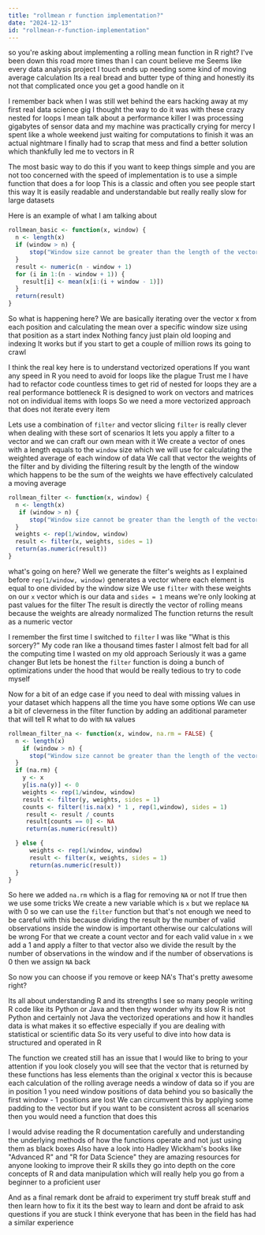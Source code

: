 ```yaml
---
title: "rollmean r function implementation?"
date: "2024-12-13"
id: "rollmean-r-function-implementation"
---
```


so you're asking about implementing a rolling mean function in R right? I've been down this road more times than I can count believe me Seems like every data analysis project I touch ends up needing some kind of moving average calculation Its a real bread and butter type of thing and honestly its not that complicated once you get a good handle on it

I remember back when I was still wet behind the ears hacking away at my first real data science gig I thought the way to do it was with these crazy nested for loops I mean talk about a performance killer I was processing gigabytes of sensor data and my machine was practically crying for mercy I spent like a whole weekend just waiting for computations to finish it was an actual nightmare I finally had to scrap that mess and find a better solution which thankfully led me to vectors in R

The most basic way to do this if you want to keep things simple and you are not too concerned with the speed of implementation is to use a simple function that does a for loop This is a classic and often you see people start this way It is easily readable and understandable but really really slow for large datasets

Here is an example of what I am talking about

```R
rollmean_basic <- function(x, window) {
  n <- length(x)
  if (window > n) {
      stop("Window size cannot be greater than the length of the vector")
  }
  result <- numeric(n - window + 1)
  for (i in 1:(n - window + 1)) {
    result[i] <- mean(x[i:(i + window - 1)])
  }
  return(result)
}
```

So what is happening here? We are basically iterating over the vector x from each position and calculating the mean over a specific window size using that position as a start index Nothing fancy just plain old looping and indexing It works but if you start to get a couple of million rows its going to crawl

I think the real key here is to understand vectorized operations If you want any speed in R you need to avoid for loops like the plague Trust me I have had to refactor code countless times to get rid of nested for loops they are a real performance bottleneck R is designed to work on vectors and matrices not on individual items with loops So we need a more vectorized approach that does not iterate every item

Lets use a combination of `filter` and vector slicing `filter` is really clever when dealing with these sort of scenarios It lets you apply a filter to a vector and we can craft our own mean with it We create a vector of ones with a length equals to the `window` size which we will use for calculating the weighted average of each window of data We call that vector the weights of the filter and by dividing the filtering result by the length of the window which happens to be the sum of the weights we have effectively calculated a moving average

```R
rollmean_filter <- function(x, window) {
  n <- length(x)
   if (window > n) {
      stop("Window size cannot be greater than the length of the vector")
  }
  weights <- rep(1/window, window)
  result <- filter(x, weights, sides = 1)
  return(as.numeric(result))
}
```
 what's going on here? Well we generate the filter's weights as I explained before `rep(1/window, window)` generates a vector where each element is equal to one divided by the window size We use `filter` with these weights on our `x` vector which is our data and `sides = 1` means we're only looking at past values for the filter The result is directly the vector of rolling means because the weights are already normalized The function returns the result as a numeric vector

I remember the first time I switched to `filter` I was like "What is this sorcery?" My code ran like a thousand times faster I almost felt bad for all the computing time I wasted on my old approach Seriously it was a game changer But lets be honest the `filter` function is doing a bunch of optimizations under the hood that would be really tedious to try to code myself

Now for a bit of an edge case if you need to deal with missing values in your dataset which happens all the time you have some options We can use a bit of cleverness in the filter function by adding an additional parameter that will tell R what to do with `NA` values

```R
rollmean_filter_na <- function(x, window, na.rm = FALSE) {
  n <- length(x)
    if (window > n) {
      stop("Window size cannot be greater than the length of the vector")
  }
  if (na.rm) {
    y <- x
    y[is.na(y)] <- 0
    weights <- rep(1/window, window)
    result <- filter(y, weights, sides = 1)
    counts <- filter(!is.na(x) * 1 , rep(1,window), sides = 1)
     result <- result / counts
     result[counts == 0] <- NA
     return(as.numeric(result))

  } else {
      weights <- rep(1/window, window)
      result <- filter(x, weights, sides = 1)
      return(as.numeric(result))
  }
}
```

So here we added `na.rm` which is a flag for removing `NA` or not If true then we use some tricks We create a new variable which is `x` but we replace `NA` with 0 so we can use the `filter` function but that's not enough we need to be careful with this because dividing the result by the number of valid observations inside the window is important otherwise our calculations will be wrong For that we create a count vector and for each valid value in `x` we add a 1 and apply a filter to that vector also we divide the result by the number of observations in the window and if the number of observations is 0 then we assign `NA` back

So now you can choose if you remove or keep NA's That's pretty awesome right?

Its all about understanding R and its strengths I see so many people writing R code like its Python or Java and then they wonder why its slow R is not Python and certainly not Java the vectorized operations and how it handles data is what makes it so effective especially if you are dealing with statistical or scientific data So its very useful to dive into how data is structured and operated in R

The function we created still has an issue that I would like to bring to your attention if you look closely you will see that the vector that is returned by these functions has less elements than the original x vector this is because each calculation of the rolling average needs a window of data so if you are in position 1 you need window positions of data behind you so basically the first window - 1 positions are lost We can circumvent this by applying some padding to the vector but if you want to be consistent across all scenarios then you would need a function that does this

I would advise reading the R documentation carefully and understanding the underlying methods of how the functions operate and not just using them as black boxes Also have a look into Hadley Wickham's books like "Advanced R" and "R for Data Science" they are amazing resources for anyone looking to improve their R skills they go into depth on the core concepts of R and data manipulation which will really help you go from a beginner to a proficient user

And as a final remark dont be afraid to experiment try stuff break stuff and then learn how to fix it its the best way to learn and dont be afraid to ask questions if you are stuck I think everyone that has been in the field has had a similar experience
